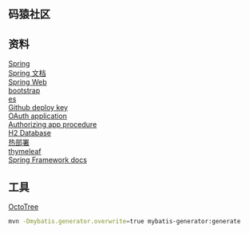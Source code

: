 ## 码猿社区

## 资料
[Spring](https://docs.spring.io/spring-boot/docs/2.0.0.RC1/reference/htmlsingle/#boot-features-embedded-database-support)  
[Spring 文档](https://spring.io/guides/)  
[Spring Web](https://spring.io/guides/gs/serving-web-content/)  
[bootstrap](https://v3.bootcss.com/)  
[es](https://elasticsearch.cn/)  
[Github deploy key](https://developer.github.com/v3/guides/managing-deploy-keys/#deploy-keys)    
[OAuth application](https://github.com/settings/applications/new)  
[Authorizing app procedure](https://developer.github.com/apps/building-oauth-apps/authorizing-oauth-apps/)  
[H2 Database](http://www.h2database.com/html/quickstart.html)  
[热部署](https://www.cnblogs.com/duwamish/p/9836000.html)   
[thymeleaf](https://www.thymeleaf.org/doc/tutorials/3.0/usingthymeleaf.html)  
[Spring Framework docs](https://docs.spring.io/spring/docs/5.2.4.RELEASE/spring-framework-reference/index.html)
## 工具
[OctoTree](https://www.octotree.io/)

```bash
mvn -Dmybatis.generator.overwrite=true mybatis-generator:generate
```